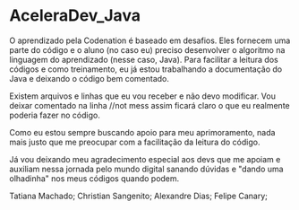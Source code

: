 # AceleraDev_Java

O aprendizado pela Codenation é baseado em desafios. Eles fornecem
uma parte do código e o aluno (no caso eu) preciso desenvolver o
algoritmo na linguagem do aprendizado (nesse caso, Java).
Para facilitar a leitura dos códigos e como treinamento, 
eu já estou trabalhando a documentação do Java e deixando o 
código bem comentado.

Existem arquivos e linhas que eu vou receber e não devo modificar.
Vou deixar comentado na linha //not mess assim ficará claro o
que eu realmente poderia fazer no código.

Como eu estou sempre buscando apoio para meu aprimoramento,
nada mais justo que me preocupar com a facilitação da leitura
do código.

Já vou deixando meu agradecimento especial aos devs que me apoiam
e auxiliam nessa jornada pelo mundo digital sanando dúvidas e
"dando uma olhadinha" nos meus códigos quando podem.

Tatiana Machado; 
Christian Sangenito; 
Alexandre Dias; 
Felipe Canary; 

